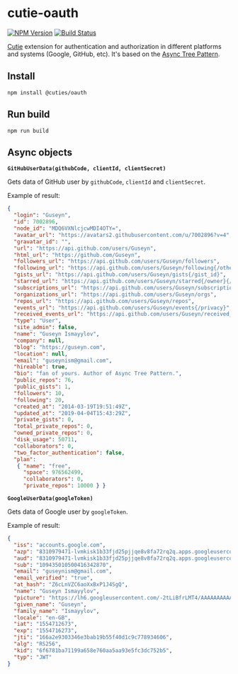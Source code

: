 # cutie-oauth

[![NPM Version](https://img.shields.io/npm/v/@cuties/oauth.svg)](https://npmjs.org/package/@cuties/oauth)
[![Build Status](https://travis-ci.org/Guseyn/cutie-oauth.svg?branch=master)](https://travis-ci.org/Guseyn/cutie-oauth)

[Cutie](https://github.com/Guseyn/cutie) extension for authentication and authorization in different platforms and systems (Google, GitHub, etc). It's based on the [Async Tree Pattern](https://github.com/Guseyn/async-tree-patern/blob/master/Async_Tree_Patern.pdf).

## Install

`npm install @cuties/oauth`

## Run build

`npm run build`

## Async objects

**`GitHubUserData(githubCode, clientId, clientSecret)`**

Gets data of GitHub user by `githubCode`, `clientId` and `clientSecret`.

Example of result:

```json
{ 
  "login": "Guseyn",
  "id": 7002896,
  "node_id": "MDQ6VXNlcjcwMDI4OTY=",
  "avatar_url": "https://avatars2.githubusercontent.com/u/7002896?v=4",
  "gravatar_id": "",
  "url": "https://api.github.com/users/Guseyn",
  "html_url": "https://github.com/Guseyn",
  "followers_url": "https://api.github.com/users/Guseyn/followers",
  "following_url": "https://api.github.com/users/Guseyn/following{/other_user}",
  "gists_url": "https://api.github.com/users/Guseyn/gists{/gist_id}",
  "starred_url": "https://api.github.com/users/Guseyn/starred{/owner}{/repo}",
  "subscriptions_url": "https://api.github.com/users/Guseyn/subscriptions",
  "organizations_url": "https://api.github.com/users/Guseyn/orgs",
  "repos_url": "https://api.github.com/users/Guseyn/repos",
  "events_url": "https://api.github.com/users/Guseyn/events{/privacy}",
  "received_events_url": "https://api.github.com/users/Guseyn/received_events",
  "type": "User",
  "site_admin": false,
  "name": "Guseyn Ismayylov",
  "company": null,
  "blog": "https://guseyn.com",
  "location": null,
  "email": "guseynism@gmail.com",
  "hireable": true,
  "bio": "fan of yours. Author of Async Tree Pattern.",
  "public_repos": 76,
  "public_gists": 1,
  "followers": 10,
  "following": 20,
  "created_at": "2014-03-19T19:51:49Z",
  "updated_at": "2019-04-04T15:43:29Z",
  "private_gists": 0,
  "total_private_repos": 0,
  "owned_private_repos": 0,
  "disk_usage": 50711,
  "collaborators": 0,
  "two_factor_authentication": false,
  "plan":
   { "name": "free",
     "space": 976562499,
     "collaborators": 0,
     "private_repos": 10000 } }
```

**`GoogleUserData(googleToken)`**

Gets data of Google user by `googleToken`.

Example of result:

```json
{ 
  "iss": "accounts.google.com",
  "azp": "8310979471-lvmkisk1b33fjd25pjjqe8v8fa72rq2q.apps.googleusercontent.com",
  "aud": "8310979471-lvmkisk1b33fjd25pjjqe8v8fa72rq2q.apps.googleusercontent.com",
  "sub": "109435010500416342870",
  "email": "guseynism@gmail.com",
  "email_verified": "true",
  "at_hash": "Z6cLnVZC6aoXxBxP1J4SgQ",
  "name": "Guseyn Ismayylov",
  "picture": "https://lh6.googleusercontent.com/-2tLiBfrLMT4/AAAAAAAAAAI/AAAAAAAAAy0/5hcq1rASuoQ/s96-c/photo.jpg",
  "given_name": "Guseyn",
  "family_name": "Ismayylov",
  "locale": "en-GB",
  "iat": "1554712673",
  "exp": "1554716273",
  "jti": "166a2e9303346e3bab19b55f40d1c9c778934606",
  "alg": "RS256",
  "kid": "6f6781ba71199a658e760aa5aa93e5fc3dc752b5",
  "typ": "JWT"
}
```
